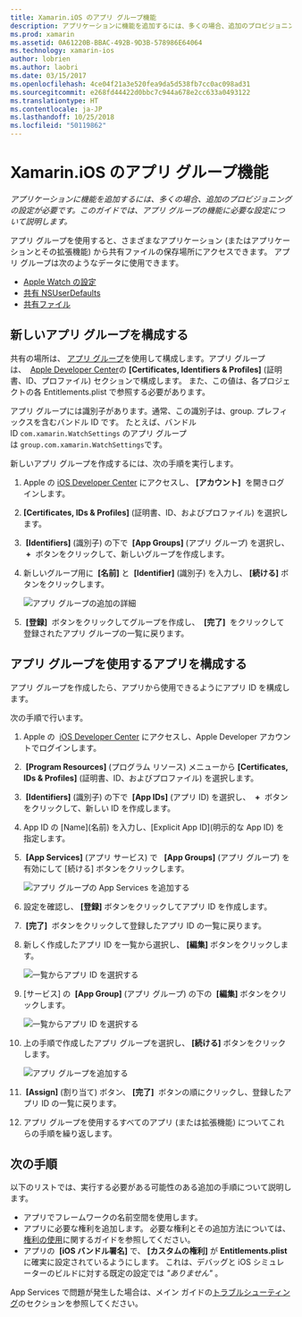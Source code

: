 ```yaml
---
title: Xamarin.iOS のアプリ グループ機能
description: アプリケーションに機能を追加するには、多くの場合、追加のプロビジョニングの設定が必要です。 このガイドでは、アプリ グループの機能に必要な設定について説明します。
ms.prod: xamarin
ms.assetid: 0A61220B-BBAC-492B-9D3B-578986E64064
ms.technology: xamarin-ios
author: lobrien
ms.author: laobri
ms.date: 03/15/2017
ms.openlocfilehash: 4ce04f21a3e520fea9da5d538fb7cc0ac098ad31
ms.sourcegitcommit: e268fd44422d0bbc7c944a678e2cc633a0493122
ms.translationtype: HT
ms.contentlocale: ja-JP
ms.lasthandoff: 10/25/2018
ms.locfileid: "50119862"
---
```

# <a name="app-group-capabilities-in-xamarinios"></a>Xamarin.iOS のアプリ グループ機能

_アプリケーションに機能を追加するには、多くの場合、追加のプロビジョニングの設定が必要です。このガイドでは、アプリ グループの機能に必要な設定について説明します。_

アプリ グループを使用すると、さまざまなアプリケーション (またはアプリケーションとその拡張機能) から共有ファイルの保存場所にアクセスできます。 アプリ グループは次のようなデータに使用できます。

*   [Apple Watch の設定](~/ios/watchos/app-fundamentals/settings.md)
*   [共有 NSUserDefaults](~/ios/app-fundamentals/user-defaults.md)
*   [共有ファイル](~/ios/watchos/app-fundamentals/parent-app.md#files)

## <a name="configure-a-new-app-group"></a>新しいアプリ グループを構成する

共有の場所は、 [アプリ グループ](https://developer.apple.com/library/content/documentation/Miscellaneous/Reference/EntitlementKeyReference/Chapters/EnablingAppSandbox.html#//apple_ref/doc/uid/TP40011195-CH4-SW19)を使用して構成します。アプリ グループは、  [Apple Developer Center](https://developer.apple.com/account/)の **[Certificates, Identifiers & Profiles]** \(証明書、ID、プロファイル\) セクションで構成します。 また、この値は、各プロジェクトの各 Entitlements.plist で参照する必要があります。

アプリ グループには識別子があります。通常、この識別子は、group. プレフィックスを含むバンドル ID です。 たとえば、バンドル ID `com.xamarin.WatchSettings` のアプリ グループは `group.com.xamarin.WatchSettings`です。

新しいアプリ グループを作成するには、次の手順を実行します。

1.  Apple の [iOS Developer Center](https://developer.apple.com/account/) にアクセスし、 **[アカウント]**  を開きログインします。
2.  **[Certificates, IDs & Profiles]** \(証明書、ID、およびプロファイル\) を選択します。
3.   **[Identifiers]** \(識別子\) の下で  **[App Groups]** \(アプリ グループ\) を選択し、  **+**  ボタンをクリックして、新しいグループを作成します。
4.  新しいグループ用に  **[名前]** と  **[Identifier]** \(識別子\) を入力し、 **[続ける]** ボタンをクリックします。 
   
    ![アプリ グループの追加の詳細](app-groups-capabilities-images/image52.png)

5.   **[登録]**  ボタンをクリックしてグループを作成し、  **[完了]**  をクリックして登録されたアプリ グループの一覧に戻ります。

## <a name="configure-an-app-to-use-app-groups"></a>アプリ グループを使用するアプリを構成する

アプリ グループを作成したら、アプリから使用できるようにアプリ ID を構成します。

次の手順で行います。

1.  Apple の  [iOS Developer Center](https://developer.apple.com/account/) にアクセスし、Apple Developer アカウントでログインします。
2.   **[Program Resources]** \(プログラム リソース\) メニューから **[Certificates, IDs & Profiles]** \(証明書、ID、およびプロファイル\) を選択します。
3.   **[Identifiers]** \(識別子\) の下で  **[App IDs]** \(アプリ ID\) を選択し、  **+**  ボタンをクリックして、新しい ID を作成します。
4.  App ID の [Name]\(名前\) を入力し、[Explicit App ID]\(明示的な App ID\) を指定します。
5.   **[App Services]** \(アプリ サービス\) で   **[App Groups]** \(アプリ グループ\) を有効にして [続ける] ボタンをクリックします。

    ![アプリ グループの App Services を追加する](app-groups-capabilities-images/image53.png)

6.  設定を確認し、 **[登録]** ボタンをクリックしてアプリ ID を作成します。
7.   **[完了]**  ボタンをクリックして登録したアプリ ID の一覧に戻ります。
8.  新しく作成したアプリ ID を一覧から選択し、 **[編集]** ボタンをクリックします。

    ![一覧からアプリ ID を選択する](app-groups-capabilities-images/image54.png)

9.  [サービス] の  **[App Group]** \(アプリ グループ\) の下の  **[編集]** ボタンをクリックします。

    ![一覧からアプリ ID を選択する](app-groups-capabilities-images/image55.png)

10. 上の手順で作成したアプリ グループを選択し、 **[続ける]** ボタンをクリックします。

    ![アプリ グループを追加する](app-groups-capabilities-images/image56.png)

11.  **[Assign]** \(割り当て\) ボタン、 **[完了]**  ボタンの順にクリックし、登録したアプリ ID の一覧に戻ります。
12. アプリ グループを使用するすべてのアプリ (または拡張機能) についてこれらの手順を繰り返します。

## <a name="next-steps"></a>次の手順
 
以下のリストでは、実行する必要がある可能性のある追加の手順について説明します。

* アプリでフレームワークの名前空間を使用します。
* アプリに必要な権利を追加します。 必要な権利とその追加方法については、[権利の使用](~/ios/deploy-test/provisioning/entitlements.md)に関するガイドを参照してください。
* アプリの  **[iOS バンドル署名]** で、 **[カスタムの権利]** が **Entitlements.plist** に確実に設定されているようにします。 これは、デバッグと iOS シミュレーターのビルドに対する既定の設定では _"ありません"_ 。

App Services で問題が発生した場合は、メイン ガイドの[トラブルシューティング](~/ios/deploy-test/provisioning/capabilities/index.md)のセクションを参照してください。